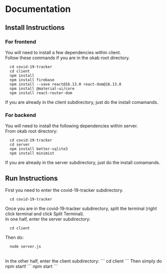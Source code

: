 # Documentation

## Install Instructions
### For frontend
You will need to install a few dependencies within client.\
Follow these commands if you are in the okab root directory.
```
  cd covid-19-tracker
  cd client
  npm install
  npm install firebase
  npm install --save react@16.13.0 react-dom@16.13.0
  npm install @material-ui/core
  npm install react-router-dom
```
If you are already in the client subdirectory, just do the install comamands.

### For backend
You will need to install the following dependencies within server.\
From okab root directory:
```
  cd covid-19-tracker
  cd server
  npm install better-sqlite3
  npm install minimist
```
If you are already in the server subdirectory, just do the install comamands.

## Run Instructions
First you need to enter the covid-19-tracker subdirectory.
```
  cd covid-19-tracker
```
Once you are in the covid-19-tracker subdirectory, split the terminal (right click terminal and click Split Terminal).\
In one half, enter the server subdirectory:
```
  cd client
```
Then do:
```
  node server.js
```
<br/>
In the other half, enter the client subdirectory:
```
  cd client
```
Then simply do npm start!
```
npm start
```
